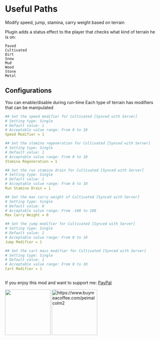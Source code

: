# Useful Paths

Modify speed, jump, stamina, carry weight based on terrain

Plugin adds a status effect to the player that checks what kind of terrain he is on:
```
Paved
Cultivated
Dirt
Snow
Mud
Wood
Stone
Metal
```
## Configurations

You can enable/disable during run-time
Each type of terrain has modifiers that can be manipulated

```yml
## Set the speed modifier for Cultivated [Synced with Server]
# Setting type: Single
# Default value: 1
# Acceptable value range: From 0 to 10
Speed Modifier = 1

## Set the stamina regeneration for Cultivated [Synced with Server]
# Setting type: Single
# Default value: 1
# Acceptable value range: From 0 to 10
Stamina Regeneration = 1

## Set the run stamina drain for Cultivated [Synced with Server]
# Setting type: Single
# Default value: 1
# Acceptable value range: From 0 to 10
Run Stamina Drain = 1

## Set the max carry weight of Cultivated [Synced with Server]
# Setting type: Single
# Default value: 0
# Acceptable value range: From -100 to 100
Max Carry Weight = 0

## Set the jump modifier for Cultivated [Synced with Server]
# Setting type: Single
# Default value: 1
# Acceptable value range: From 0 to 10
Jump Modifier = 1

## Set the cart mass modifier for Cultivated [Synced with Server]
# Setting type: Single
# Default value: 1
# Acceptable value range: From 0 to 10
Cart Modifier = 1
```

##
If you enjoy this mod and want to support me:
[PayPal](https://paypal.me/mpei)

<span>
<img src="https://i.imgur.com/rbNygUc.png" alt="" width="150">
<img src="https://i.imgur.com/VZfZR0k.png" alt="https://www.buymeacoffee.com/peimalcolm2" width="150">
</span>
